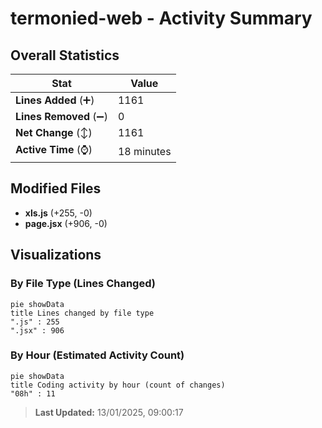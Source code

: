 # termonied-web - Activity Summary 

## Overall Statistics

| Stat                   | Value                                                             |
| ---------------------- | ----------------------------------------------------------------- |
| **Lines Added** (➕)   | 1161                                          |
| **Lines Removed** (➖) | 0                                        |
| **Net Change** (↕)    | 1161                |
| **Active Time** (⌚)   | 18 minutes |


## Modified Files
- **xls.js** (+255, -0)
- **page.jsx** (+906, -0)

## Visualizations

### By File Type (Lines Changed)

```mermaid
pie showData
title Lines changed by file type
".js" : 255
".jsx" : 906
```

### By Hour (Estimated Activity Count)

```mermaid
pie showData
title Coding activity by hour (count of changes)
"08h" : 11
```


> **Last Updated:** 13/01/2025, 09:00:17